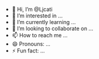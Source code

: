 - 👋 Hi, I’m @Ljcati
- 👀 I’m interested in ...
- 🌱 I’m currently learning ...
- 💞️ I’m looking to collaborate on ...
- 📫 How to reach me ...
- 😄 Pronouns: ...
- ⚡ Fun fact: ...

<!---
Ljcati/Ljcati is a ✨ special ✨ repository because its `README.md` (this file) appears on your GitHub profile.
You can click the Preview link to take a look at your changes.
--->
